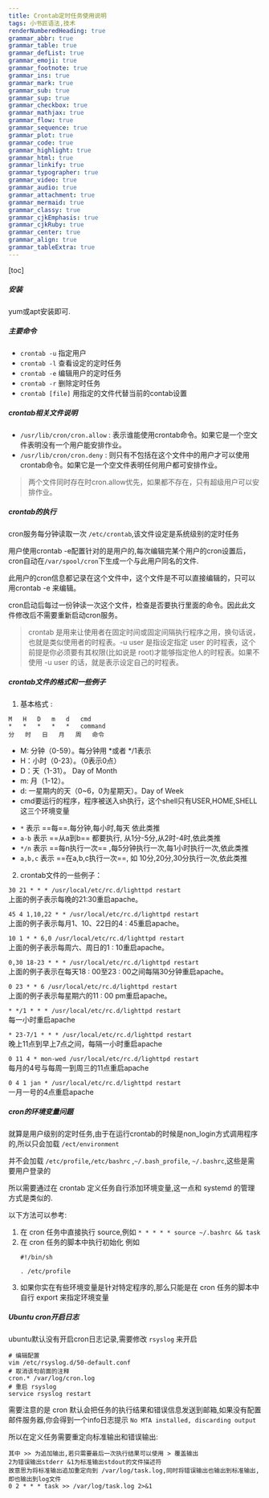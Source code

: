 ```yaml
---
title: Crontab定时任务使用说明
tags: 小书匠语法,技术
renderNumberedHeading: true
grammar_abbr: true
grammar_table: true
grammar_defList: true
grammar_emoji: true
grammar_footnote: true
grammar_ins: true
grammar_mark: true
grammar_sub: true
grammar_sup: true
grammar_checkbox: true
grammar_mathjax: true
grammar_flow: true
grammar_sequence: true
grammar_plot: true
grammar_code: true
grammar_highlight: true
grammar_html: true
grammar_linkify: true
grammar_typographer: true
grammar_video: true
grammar_audio: true
grammar_attachment: true
grammar_mermaid: true
grammar_classy: true
grammar_cjkEmphasis: true
grammar_cjkRuby: true
grammar_center: true
grammar_align: true
grammar_tableExtra: true
---
```


[toc]

##### 安装

yum或apt安装即可.

##### 主要命令

- `crontab -u` 指定用户
- `crontab -l` 查看设定的定时任务
- `crontab -e` 编辑用户的定时任务
- `crontab -r` 删除定时任务
- `crontab [file]` 用指定的文件代替当前的contab设置

##### crontab相关文件说明

- `/usr/lib/cron/cron.allow` : 表示谁能使用crontab命令。如果它是一个空文件表明没有一个用户能安排作业。
- `/usr/lib/cron/cron.deny` : 则只有不包括在这个文件中的用户才可以使用crontab命令。如果它是一个空文件表明任何用户都可安排作业。

> 两个文件同时存在时cron.allow优先，如果都不存在，只有超级用户可以安排作业。

##### crontab的执行

cron服务每分钟读取一次 `/etc/crontab`,该文件设定是系统级别的定时任务

用户使用crontab -e配置针对的是用户的,每次编辑完某个用户的cron设置后，cron自动在`/var/spool/cron`下生成一个与此用户同名的文件.

此用户的cron信息都记录在这个文件中，这个文件是不可以直接编辑的，只可以用crontab -e 来编辑。

cron启动后每过一份钟读一次这个文件，检查是否要执行里面的命令。因此此文件修改后不需要重新启动cron服务。

> crontab 是用来让使用者在固定时间或固定间隔执行程序之用，换句话说，也就是类似使用者的时程表。-u user 是指设定指定 user 的时程表，这个前提是你必须要有其权限(比如说是 root)才能够指定他人的时程表。如果不使用 -u user 的话，就是表示设定自己的时程表。

##### crontab文件的格式和一些例子

1. 基本格式 : 

```
M	H	D	m	d	cmd
*	*	*	*	*	command
分	时	日	月	周	命令
```

- M: 分钟（0-59）。每分钟用 \*或者 \*/1表示
- H：小时（0-23）。（0表示0点）
- D：天（1-31）。 Day of Month
- m: 月（1-12）。
- d: 一星期内的天（0~6，0为星期天）。Day of Week
- cmd要运行的程序，程序被送入sh执行，这个shell只有USER,HOME,SHELL这三个环境变量

* `*` 表示 ==每==.每分钟,每小时,每天 依此类推
* `a-b` 表示 ==从a到b== 都要执行, 从1分-5分,从2时-4时,依此类推
* `*/n` 表示 ==每n执行一次== ,每5分钟执行一次,每1小时执行一次,依此类推
* `a,b,c` 表示 ==在a,b,c执行一次==, 如 10分,20分,30分执行一次,依此类推

2. crontab文件的一些例子：

`30 21 * * * /usr/local/etc/rc.d/lighttpd restart` </br>
上面的例子表示每晚的21:30重启apache。

`45 4 1,10,22 * * /usr/local/etc/rc.d/lighttpd restart` </br>
上面的例子表示每月1、10、22日的4 : 45重启apache。

`10 1 * * 6,0 /usr/local/etc/rc.d/lighttpd restart` </br>
上面的例子表示每周六、周日的1 : 10重启apache。

`0,30 18-23 * * * /usr/local/etc/rc.d/lighttpd restart` </br>
上面的例子表示在每天18 : 00至23 : 00之间每隔30分钟重启apache。

`0 23 * * 6 /usr/local/etc/rc.d/lighttpd restart` </br>
上面的例子表示每星期六的11 : 00 pm重启apache。

`* */1 * * * /usr/local/etc/rc.d/lighttpd restart` </br>
每一小时重启apache

`* 23-7/1 * * * /usr/local/etc/rc.d/lighttpd restart` </br>
晚上11点到早上7点之间，每隔一小时重启apache

`0 11 4 * mon-wed /usr/local/etc/rc.d/lighttpd restart` </br>
每月的4号与每周一到周三的11点重启apache

`0 4 1 jan * /usr/local/etc/rc.d/lighttpd restart` </br>
一月一号的4点重启apache

##### cron的环境变量问题

就算是用户级别的定时任务,由于在运行crontab的时候是non_login方式调用程序的,所以只会加载 `/ect/environment`

并不会加载 `/etc/profile`,`/etc/bashrc` ,`~/.bash_profile`, `~/.bashrc`,这些是需要用户登录的

所以需要通过在 crontab 定义任务自行添加环境变量,这一点和 systemd 的管理方式是类似的.

以下方法可以参考:

1. 在 cron 任务中直接执行 source,例如 `* * * * * source ~/.bashrc && task`
2. 在 cron 任务的脚本中执行初始化 例如 
	```
	#!/bin/sh
	
	. /etc/profile
	```
3. 如果你实在有些环境变量是针对特定程序的,那么只能是在 cron 任务的脚本中自行 export 来指定环境变量


##### Ubuntu cron开启日志

ubuntu默认没有开启cron日志记录,需要修改 `rsyslog` 来开启

```
# 编辑配置
vim /etc/rsyslog.d/50-default.conf 
# 取消该句前面的注释
cron.* /var/log/cron.log
# 重启 rsyslog
service rsyslog restart
```

需要注意的是 cron 默认会把任务的执行结果和错误信息发送到邮箱,如果没有配置邮件服务器,你会得到一个info日志提示 `No MTA installed, discarding output`

所以在定义任务需要重定向标准输出和错误输出:

```
其中 >> 为追加输出,若只需要最后一次执行结果可以使用 > 覆盖输出
2为错误输出stderr &1为标准输出stdout的文件描述符
故意思为将标准输出追加重定向到 /var/log/task.log,同时将错误输出也输出到标准输出,即也输出到log文件
0 2 * * * task >> /var/log/task.log 2>&1
```


